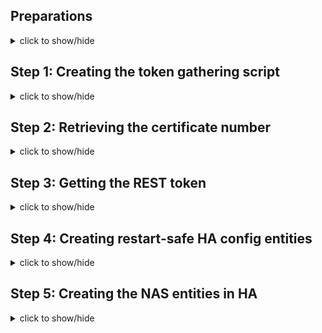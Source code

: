 ## Preparations
<details>
  <summary>click to show/hide</summary>
  <br/>Before you get started, make sure to gather some important information that you’ll need later. Write it down somewhere, you’ll need it in the upcoming steps:<br/><br/>
  
  - The IP address of your NAS (four numbers, e.g., 192.168.178.9).
  - The port number your NAS uses for communication (usually 9999).
  - The username of a NAS account with administrative privileges.
  - The password for that user account.
  - A specific number that we’ll extract in step 2 of this guide.
  
  Since you already use most of this information when accessing your NAS through its Web Interface in a browser, it should be easy to find (e.g. the IP address and port number are displayed in your browser’s address bar):
  
  ![image](https://github.com/user-attachments/assets/01f2415a-c07f-4730-8150-6131435e11f3)
  
  _Side note: While I initially explored this using a different approach, I will use the Visual Studio Code Server for this guide to make the steps easier to follow. If you haven’t installed it yet as an add-on, now is a good time to do so. Alternatively, you’ll need to manually execute the steps using an SSH shell and transfer files via an SMB connection to Home Assistant, or similar methods._
  
  _Side note 2: All shell commands below can be copied and pasted directly from this guide. After pasting a command, press <Enter> to execute it._
</details>

## Step 1: Creating the token gathering script
<details>
  <summary>click to show/hide</summary>
  <br/>This will create a shell script for token generation:<br/><br/>
  
  - Open the Visual Studio Code and create a directory named `scripts` in your file structure on the left.
  - Inside `scripts`, create a new file called `get_ugreen_token.sh`.
  - Copy the content of `scripts/get_ugreen_token.sh` from this Github repository into your newly created file.
  - Right-click the file name and select “Open in Integrated Terminal”.
  - In the terminal window, run the following command: `chmod +x get_ugreen_token.sh`
  
  ![image](https://github.com/user-attachments/assets/3c4808fb-0aa5-4188-bc4d-96c56c79f3a5)

  The script is now ready to use.<br/><br/>
</details>

## Step 2: Retrieving the certificate number
<details>
  <summary>click to show/hide</summary>
  <br/>This will provide you the certificate number, which is the final piece of information we need for token generation:<br/><br/>

  - Stay in the terminal window and type: `clear` - it will get us an empty, clean workbench.
  - Connect to your NAS via SSH by running: `ssh your_username@your_nas_ip` (example: `ssh tom@192.168.178.9`).
  - Enter your password when prompted. You will now see the NAS command prompt (you’re working directly on the NAS).
  - Run the following command to list the certificate files: `sudo ls /var/cache/ugreen-rsa`<br/>(For security reasons, you will be asked to re-enter your password).
  - The output will list two files, e.g., `1000.key` and `1000.pub`.<br/>The file names give you a certificate number (here: 1000) - please write it down.
  - Log off from the NAS SSH session by typing: `exit`.
  
  ![image](https://github.com/user-attachments/assets/194275a3-57d7-4f7e-9bee-f43b96ee219c)
  
  We now have the final piece of information on hand that we need for token generation.
</details>

## Step 3: Getting the REST token
<details>
  <summary>click to show/hide</summary>
  <br/>Let's generate our token:<br/><br/>
  
  - Stay in the terminal window, run `clear` again for a clean workbench.
  - Run the shell script to generate the token: `./get_ugreen_token.sh` (the `./` at the beginning is important!).
  - Follow the prompts - you’ll need to provide:<br/>IP address the NAS, port number, username and password, certificate number retrieved in Step 2.<br/>Note: For security reasons, it will ask for the password again after entering the data.
  - You will be presented with 3 results:<br/>(1) an encrypted password, (2) a static token, (3) a session token.
  - Select the static token (we need only this one) and copy it to your clipboard.<br/>Make sure it is staying there until the end of the next step (safe way is to temporarily paste it somewhere).
  
  ![image](https://github.com/user-attachments/assets/e985f25f-0f16-4cfd-a552-08b50d444ef4)
  
  We now have a valid token that can be used to authenticate REST requests from Home Assistant towards the NAS.
</details>

## Step 4: Creating restart-safe HA config entities
<details>
  <summary>click to show/hide</summary>
  <br/>This will ensure that your token is easily accessible and quickly adjustable at any time - no need to restart HA after changes:<br/><br/>
  
  - Open `configuration.yaml` and add a new package under the `homeassistant` key. Leave the `rest` section commented out for now; we’ll handle that in the next step. As always, pay attention to proper indentation:<br/><br/>
    ```yaml
    homeassistant:
      packages:
        ugreen_nas:
          # rest:            !include conf/ugreen_nas_rest.yaml
          text_input:        !include conf/ugreen_nas_text_input.yaml
    ```
  - Create a `conf` directory for your configuration and add a file named `ugreen_nas_text_input.yaml` inside it:<br/><br/>![image](https://github.com/user-attachments/assets/c133a6a0-a45f-4b7a-91d2-a81057ecff93)
  - Copy the content of the file `conf/ugreen_nas_text_input.yaml` from this repository into the newly created file.
  - Restart Home Assistant to apply the changes and create the entities.
  - Open **Developer Tools** → **States** in Home Assistant and filter for `ugreen`.<br/>For each filtered entity, set your local values, confirm each with 'Set state'.<br/><br/>![image](https://github.com/user-attachments/assets/c324dfaa-f522-4017-87f2-e5520817c890)
  
  We have now completed the basic configuration and initial setup.
</details>

## Step 5: Creating the NAS entities in HA
<details>
  <summary>click to show/hide</summary>
  <br/>Finally, we are ready to create our REST sensors in HA.<br/><br/>

  - Go back to VS Code and create a file `conf/ugreen_nas_rest.yaml` (next to the `ugreen_nas_rest.yaml` we have created before).
  - Copy/paste the code of this repository's `conf/ugreen_nas_rest.yaml` into it.
  - Go back to your `configuration.yaml`and uncomment `rest:`![image](https://github.com/user-attachments/assets/e526fb32-03bc-40d5-9c52-4d67334a9620)
  - Restart Home Assistant.
  - Wait for a minute or two to let everything start properly, then choose **Developer Tools** --> **Actions** --> **Action:'RESTful: Reload'** and confirm.
  - After another 5...10 seconds you should be set.
  - Click **Developer Tools** --> **States** and filter for _ugreen_. All your NAS sensor names and data should appear.
  - Make sure you are aware of the latest comments in the '[known problems and limitations](https://github.com/Tom-Bom-badil/ugreen_nas/discussions/2) discussion here.
  - You may need to adjust your sensors to your model / discs / pools, see discussion [here](https://github.com/Tom-Bom-badil/ugreen_nas/discussions/6).

  Congratulations, enjoy your selfmade UGreen HA Integration! :)
  (... and let me know if you came across any difficulties, so I can improve this documentation ...) 
</details>
